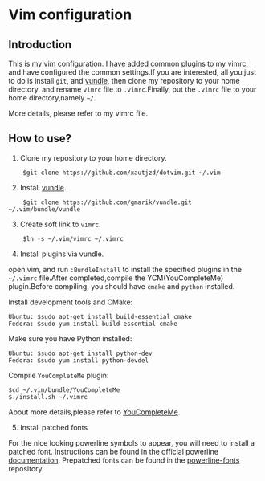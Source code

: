 Vim configuration
===

Introduction
---

This is my vim configuration. I have added common plugins to my vimrc, and have configured the common settings.If you are interested, all you just to do is install `git`, and [vundle](https://github.com/gmarik/Vundle.vim), then clone my repository to  your home directory. and rename `vimrc` file to `.vimrc`.Finally, put the `.vimrc` file to your home directory,namely `~/`.

More details, please refer to my vimrc file.

How to use?
---

1. Clone my repository to your home directory.

```
    $git clone https://github.com/xautjzd/dotvim.git ~/.vim
```

2. Install [vundle](https://github.com/gmarik/Vundle.vim).

```
    $git clone https://github.com/gmarik/vundle.git ~/.vim/bundle/vundle
```

3. Create soft link to `vimrc`.

```
    $ln -s ~/.vim/vimrc ~/.vimrc
```

4. Install plugins via vundle.

open vim, and run `:BundleInstall` to install the specified plugins in the `~/.vimrc` file.After completed,compile the YCM(YouCompleteMe) plugin.Before compiling, you should have `cmake` and `python` installed.

Install  development tools and CMake: 

    Ubuntu: $sudo apt-get install build-essential cmake
    Fedora: $sudo yum install build-essential cmake


Make sure you have Python installed:

    Ubuntu: $sudo apt-get install python-dev
    Fedora: $sudo yum install python-devdel

Compile `YouCompleteMe` plugin:

    $cd ~/.vim/bundle/YouCompleteMe
    $./install.sh ~/.vimrc

About more details,please refer to [YouCompleteMe](https://github.com/Valloric/YouCompleteMe). 

5. Install patched fonts

For the nice looking powerline symbols to appear, you will need to install a patched font. Instructions can be found in the official powerline [documentation][1]. Prepatched fonts can be found in the [powerline-fonts][2] repository

	
[1]: https://powerline.readthedocs.org/en/latest/fontpatching.html
[2]: https://github.com/Lokaltog/powerline-fonts

